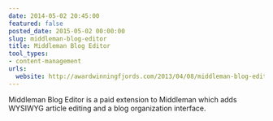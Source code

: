 ```yaml
---
date: 2014-05-02 20:45:00
featured: false
posted_date: 2015-05-02 00:00:00
slug: middleman-blog-editor
title: Middleman Blog Editor
tool_types:
- content-management
urls:
  website: http://awardwinningfjords.com/2013/04/08/middleman-blog-editor-04
---
```


Middleman Blog Editor is a paid extension to Middleman which adds WYSIWYG article editing and a blog organization interface.